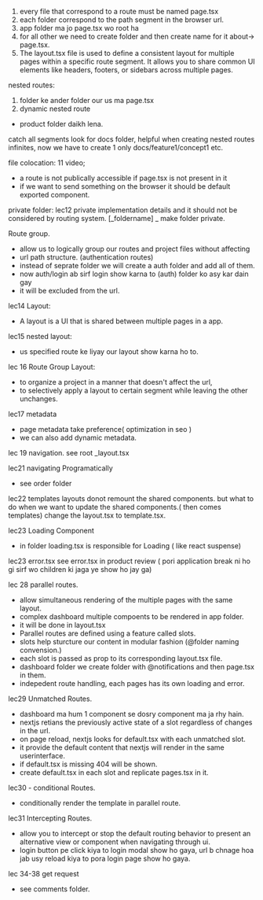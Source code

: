 1. every file that correspond to a route must be named page.tsx
2. each folder correspond to the path segment in the browser url.
3. app folder ma jo page.tsx wo root ha
4. for all other we need to create folder and then create name for it about-> page.tsx.
5. The layout.tsx file is used to define a consistent layout for multiple pages within a specific route segment.
   It allows you to share common UI elements like headers, footers, or sidebars across multiple pages.

nested routes:

1. folder ke ander folder our us ma page.tsx
2. dynamic nested route

- product folder daikh lena.

catch all segments
look for docs folder,
helpful when creating nested routes infinites, now we have to create 1 only
docs/feature1/concept1 etc.

file colocation: 11 video;

- a route is not publically accessible if page.tsx is not present in it
- if we want to send something on the browser it should be default exported component.

private folder: lec12
private implementation details and it should not be considered by routing system.
[_foldername] \_ make folder private.

Route group.

- allow us to logically group our routes and project files without affecting
- url path structure. (authentication routes)
- instead of seprate folder we will create a auth folder and add all of them.
- now auth/login ab sirf login show karna to (auth) folder ko asy kar dain gay
- it will be excluded from the url.

lec14 Layout:

- A layout is a UI that is shared between multiple pages in a app.

lec15 nested layout:

- us specified route ke liyay our layout show karna ho to.

lec 16 Route Group Layout:

- to organize a project in a manner that doesn't affect the url,
- to selectively apply a layout to certain segment while leaving the other unchanges.

lec17 metadata

- page metadata take preference( optimization in seo )
- we can also add dynamic metadata.

lec 19 navigation. see root \_layout.tsx

lec21 navigating Programatically

- see order folder

lec22 templates
layouts donot remount the shared components.
but what to do when we want to update the shared components.( then comes templates)
change the layout.tsx to template.tsx.

lec23 Loading Component

- in folder loading.tsx is responsible for Loading ( like react suspense)

lec23 error.tsx
see error.tsx in product review ( pori application break ni ho gi sirf wo children ki jaga ye show ho jay ga)

lec 28 parallel routes.

- allow simultaneous rendering of the multiple pages with the same layout.
- complex dashboard multiple compoents to be rendered in app folder.
- it will be done in layout.tsx
- Parallel routes are defined using a feature called slots.
- slots help sturcture our content in modular fashion (@folder naming convension.)
- each slot is passed as prop to its corresponding layout.tsx file.
- dashboard folder we create folder with @notifications and then page.tsx in them.
- indepedent route handling, each pages has its own loading and error.

lec29 Unmatched Routes.

- dashboard ma hum 1 component se dosry component ma ja rhy hain.
- nextjs retians the previously active state of a slot regardless of changes in the url.
- on page reload, nextjs looks for default.tsx with each unmatched slot.
- it provide the default content that nextjs will render in the same userinterface.
- if default.tsx is missing 404 will be shown.
- create default.tsx in each slot and replicate pages.tsx in it.

lec30 - conditional Routes.

- conditionally render the template in parallel route.

lec31 Intercepting Routes.

- allow you to intercept or stop the default routing behavior to present an alternative view or component when navigating through ui.
- login button pe click kiya to login modal show ho gaya, url b chnage hoa jab usy reload kiya to pora login page show ho gaya.

lec 34-38 get request

- see comments folder.
